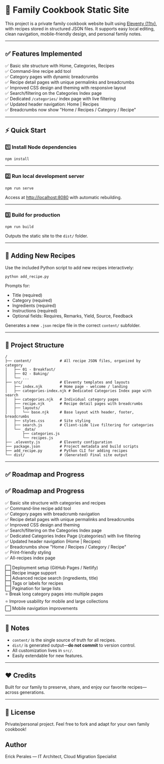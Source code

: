 # 📖 Family Cookbook Static Site

This project is a private family cookbook website built using [Eleventy (11ty)](https://www.11ty.dev/), with recipes stored in structured JSON files. It supports easy local editing, clean navigation, mobile-friendly design, and personal family notes.

---

## ✅ Features Implemented

✅ Basic site structure with Home, Categories, Recipes  
✅ Command-line recipe add tool  
✅ Category pages with dynamic breadcrumbs  
✅ Recipe detail pages with unique permalinks and breadcrumbs  
✅ Improved CSS design and theming with responsive layout  
✅ Search/filtering on the Categories Index page  
✅ Dedicated `/categories/` index page with live filtering  
✅ Updated header navigation: Home | Recipes  
✅ Breadcrumbs now show "Home / Recipes / Category / Recipe"

---

## ⚡ Quick Start

### 1️⃣ Install Node dependencies
```
npm install
```

---

### 2️⃣ Run local development server
```
npm run serve
```
Access at [http://localhost:8080](http://localhost:8080) with automatic rebuilding.

---

### 3️⃣ Build for production
```
npm run build
```
Outputs the static site to the `dist/` folder.

---

## 🥣 Adding New Recipes

Use the included Python script to add new recipes interactively:

```
python add_recipe.py
```

Prompts for:
- Title (required)
- Category (required)
- Ingredients (required)
- Instructions (required)
- Optional fields: Requires, Remarks, Yield, Source, Feedback

Generates a new `.json` recipe file in the correct `content/` subfolder.

---

## 📂 Project Structure

```
/
├── content/             # All recipe JSON files, organized by category
│   ├── 01 - Breakfast/
│   ├── 02 - Baking/
│   └── ...
├── src/                 # Eleventy templates and layouts
│   ├── index.njk        # Home page - welcome / landing
│   ├── categories-index.njk # Dedicated Categories Index page with search
│   ├── categories.njk   # Individual category pages
│   ├── recipe.njk       # Recipe detail pages with breadcrumbs
│   ├── layouts/
│   │   └── base.njk     # Base layout with header, footer, breadcrumbs
│   ├── styles.css       # Site styling
│   ├── search.js        # Client-side live filtering for categories
│   └── _data/
│       ├── categories.js
│       └── recipes.js
├── .eleventy.js         # Eleventy configuration
├── package.json         # Project metadata and build scripts
├── add_recipe.py        # Python CLI for adding recipes
└── dist/                # (Generated) Final site output
```

---

## ✅ Roadmap and Progress

## ✅ Roadmap and Progress

✅ Basic site structure with categories and recipes  
✅ Command-line recipe add tool  
✅ Category pages with breadcrumb navigation  
✅ Recipe detail pages with unique permalinks and breadcrumbs  
✅ Improved CSS design and theming  
✅ Search/filtering on the Categories Index page  
✅ Dedicated Categories Index Page (/categories/) with live filtering  
✅ Updated header navigation (Home | Recipes)  
✅ Breadcrumbs show "Home / Recipes / Category / Recipe"  
✅ Print-friendly styling  
✅ All-recipes index page

⬜️ Deployment setup (GitHub Pages / Netlify)  
⬜️ Recipe image support  
⬜️ Advanced recipe search (ingredients, title)  
⬜️ Tags or labels for recipes  
⬜️ Pagination for large lists  
⭐ Break long category pages into multiple pages  
⭐ Improve usability for mobile and large collections  
⬜️ Mobile navigation improvements


---

## 📌 Notes

- `content/` is the single source of truth for all recipes.
- `dist/` is generated output—**do not commit** to version control.
- All customization lives in `src/`.
- Easily extendable for new features.

---

## ❤️ Credits

Built for our family to preserve, share, and enjoy our favorite recipes—across generations.

---

## 📜 License

Private/personal project. Feel free to fork and adapt for your own family cookbook!

## Author

Erick Perales  — IT Architect, Cloud Migration Specialist


